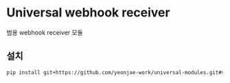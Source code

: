 # Universal webhook receiver

범용 webhook receiver 모듈

## 설치

```bash
pip install git+https://github.com/yeonjae-work/universal-modules.git#subdirectory=packages/yeonjae-universal-webhook-receiver
```
